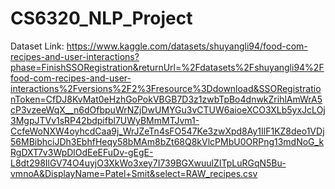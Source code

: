 # CS6320_NLP_Project

Dataset Link: https://www.kaggle.com/datasets/shuyangli94/food-com-recipes-and-user-interactions?phase=FinishSSORegistration&returnUrl=%2Fdatasets%2Fshuyangli94%2Ffood-com-recipes-and-user-interactions%2Fversions%2F2%3Fresource%3Ddownload&SSORegistrationToken=CfDJ8KvMat0eHzhGoPokVBGB7D3z1zwbTpBo4dnwkZrihlAmWrA5cP3vzeeWqX__n6dOfbpuWrNZjDwUMYGu3vCTUW6aioeXCO3XLb5yxJcLOj3MgpJTVv1sRP42bdpifbl7UWyBMmMTJvm1-CcfeWoNXW4oyhcdCaa9j_WrJZeTn4sFO547Ke3zwXpd8Ay1IlF1KZ8deo1VDj56MBibhciJDh3EbhfHeqy58bMAm8bZt68Q8kVlcPMbU0ORPng13mdNoG_kRgDXT7v3WpDlOdEeEFuDv-gEgE-L8dt298IlGV74O4uyjO3XkWo3xey7I739BGXwuulZITpLuRGqN5Bu-vmnoA&DisplayName=Patel+Smit&select=RAW_recipes.csv
